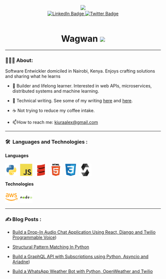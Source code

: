 <div id="header" align="center">
  <img src="https://media.giphy.com/media/JIX9t2j0ZTN9S/giphy.gif" width="100"/>
  <div id="badges">
  <a href="https://www.linkedin.com/in/akiura/">
    <img src="https://img.shields.io/badge/LinkedIn-blue?style=for-the-badge&logo=linkedin&logoColor=white" alt="LinkedIn Badge"/>
  </a>
  <a href="https://twitter.com/mistr_qra">
    <img src="https://img.shields.io/badge/Twitter-blue?style=for-the-badge&logo=twitter&logoColor=white" alt="Twitter Badge"/>
  </a>
</div>
  <img src="https://komarev.com/ghpvc/?username=mrkiura&style=flat-square&color=blue" alt=""/>
  <h1>
  Wagwan
  <img src="https://media.giphy.com/media/hvRJCLFzcasrR4ia7z/giphy.gif" width="30px"/>
  </h1>

</div>

---

### 👨🏾‍💻 About:

Software Entwickler domiciled in Nairobi, Kenya. Enjoys crafting solutions and sharing what he learns
- :telescope:  Builder and lifelong learner. Interested in web APIs, microservices, distributed systems and machine learning.

- :seedling: Technical writing. See some of my writing [here](https://www.twilio.com/blog/author/akiura) and [here](https://buddy.works/tutorials/author/alex-kiura).

- ☕️ Not trying to reduce my coffee intake.

- :mailbox:How to reach me: kiuraalex@gmail.com

---
### 🛠 &nbsp;Languages and Technologies :

#### Languages
<p>
<img src="https://github.com/devicons/devicon/blob/master/icons/python/python-original.svg" title="Python" alt="Python" width="40" height="40"/>&nbsp;
<img src="https://github.com/devicons/devicon/blob/master/icons/javascript/javascript-original.svg" title="JavaScript" alt="JavaScript" width="40" height="40"/>&nbsp;
<img src="https://github.com/devicons/devicon/blob/master/icons/scala/scala-original.svg" title="Scala" alt="Scala" width="40" height="40"/>&nbsp;
<img src="https://github.com/devicons/devicon/blob/master/icons/html5/html5-original-wordmark.svg" title="HTML" alt="HTML" width="40" height="40"/>&nbsp;
<img src="https://github.com/devicons/devicon/blob/master/icons/css3/css3-original.svg" title="CSS" alt="CSS" width="40" height="40"/>&nbsp;
<img src="https://github.com/devicons/devicon/blob/master/icons/solidity/solidity-original.svg" title="Solidity" alt="Solidity" width="40" height="40"/>&nbsp;


</p>

**Technologies**
<p>
  <img src="https://github.com/devicons/devicon/blob/master/icons/amazonwebservices/amazonwebservices-plain-wordmark.svg" title="AWS" alt="AWS" width="40" height="40"/>&nbsp;
  <img src="https://github.com/devicons/devicon/blob/master/icons/nodejs/nodejs-original-wordmark.svg" title="NodeJS" alt="NodeJS" width="40" height="40"/>&nbsp;
</p>


---

### ✍️ Blog Posts : 
- [Build a Drop-In Audio Chat Application Using React, Django and Twilio Programmable Voice](https://www.twilio.com/blog/drop-in-audio-chat-django-react-twilio-programmable-voice))
- [Structural Pattern Matching In Python](https://buddy.works/tutorials/structural-pattern-matching-In-python)

- [Build a GraphQL API with Subscriptions using Python, Asyncio and Ariadne](https://www.twilio.com/blog/graphql-api-subscriptions-python-asyncio-ariadne))
- [Build a WhatsApp Weather Bot with Python, OpenWeather and Twilio](https://www.twilio.com/blog/whatsapp-weather-bot-python-openweather-twilio)



